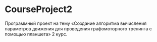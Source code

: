 # CourseProject2

Программный проект на тему «Создание алгоритма вычисления параметров движения для проведения графомоторного тренинга с помощью планшета» 2 курс.
